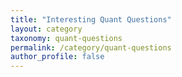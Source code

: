 ```yaml
---
title: "Interesting Quant Questions"
layout: category
taxonomy: quant-questions
permalink: /category/quant-questions
author_profile: false
---
```

